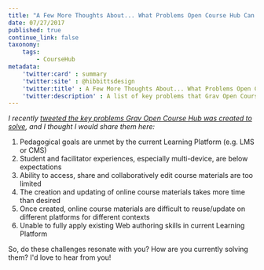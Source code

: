 ```yaml
---
title: "A Few More Thoughts About... What Problems Open Course Hub Can Solve"
date: 07/27/2017
published: true
continue_link: false
taxonomy:
    tags:
        - CourseHub
metadata:
    'twitter:card' : summary
    'twitter:site' : @hibbittsdesign
    'twitter:title' : A Few More Thoughts About... What Problems Open Course Hub Can Solve
    'twitter:description' : A list of key problems that Grav Open Course Hub was created to solve.
---
```


_I recently [tweeted the key problems Grav Open Course Hub was created to solve](https://twitter.com/hibbittsdesign/status/890281333011824640), and I thought I would share them here:_

1. Pedagogical goals are unmet by the current Learning Platform (e.g. LMS or CMS)
2. Student and facilitator experiences, especially multi-device, are below expectations
3. Ability to access, share and collaboratively edit course materials are too limited
4. The creation and updating of online course materials takes more time than desired
5. Once created, online course materials are difficult to reuse/update on different platforms for different contexts
6. Unable to fully apply existing Web authoring skills in current Learning Platform

So, do these challenges resonate with you? How are you currently solving them? I'd love to hear from you!
